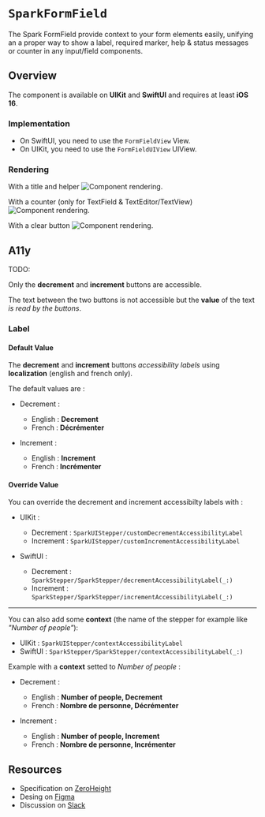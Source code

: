 # ``SparkFormField``

The Spark FormField provide context to your form elements easily, unifying an a proper way to show a label, required marker, help & status messages or counter in any input/field components. 

## Overview

The component is available on **UIKit** and **SwiftUI** and requires at least **iOS 16**.

### Implementation

- On SwiftUI, you need to use the ``FormFieldView`` View.
- On UIKit, you need to use the ``FormFieldUIView`` UIView.

### Rendering

With a title and helper
![Component rendering.](component.png)

With a counter (only for TextField & TextEditor/TextView) 
![Component rendering.](component_counter.png)

With a clear button 
![Component rendering.](component_clear_button.png)

## A11y

TODO: 

Only the **decrement** and **increment** buttons are accessible. 

The text between the two buttons is not accessible but the **value** of the text *is read by the buttons*.

### Label

#### Default Value

The **decrement** and **increment** buttons *accessibility labels* using **localization** (english and french only).

The default values are :

- Decrement : 
    - English : **Decrement**
    - French : **Décrémenter**

- Increment : 
    - English : **Increment**
    - French : **Incrémenter**

#### Override Value

You can override the decrement and increment accessibilty labels with : 
- UIKit :
    - Decrement : ``SparkUIStepper/customDecrementAccessibilityLabel``
    - Increment : ``SparkUIStepper/customIncrementAccessibilityLabel``

- SwiftUI :
    - Decrement : ``SparkStepper/SparkStepper/decrementAccessibilityLabel(_:)``
    - Increment : ``SparkStepper/SparkStepper/incrementAccessibilityLabel(_:)`` 

---

You can also add some **context** (the name of the stepper for example like *"Number of people"*):
- UIKit : ``SparkUIStepper/contextAccessibilityLabel``
- SwiftUI : ``SparkStepper/SparkStepper/contextAccessibilityLabel(_:)``

Example with a **context** setted to *Number of people* :
- Decrement : 
    - English : **Number of people, Decrement**
    - French : **Nombre de personne, Décrémenter**

- Increment : 
    - English : **Number of people, Increment**
    - French : **Nombre de personne, Incrémenter**

## Resources

- Specification on [ZeroHeight](https://zeroheight.com/1186e1705/p/423a01-form-field)
- Desing on [Figma](https://www.figma.com/design/0QchRdipAVuvVoDfTjLrgQ/Spark-Component-Specs?node-id=44899-1278)
- Discussion on [Slack](https://adevinta.slack.com/archives/C071PA3MWAK)
